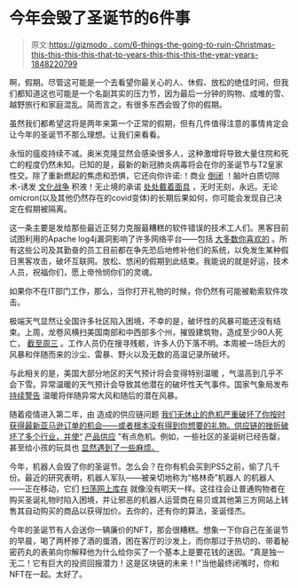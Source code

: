 # 今年会毁了圣诞节的6件事

> 原文:[https://gizmodo . com/6-things-the-going-to-ruin-Christmas-this-this-this-this-that-to-years-this-this-this-the-year-years-1848220799](https://gizmodo.com/6-things-that-are-going-to-ruin-christmas-this-year-1848220799)

啊，假期。尽管这可能是一个去看望你最关心的人、休假、放松的绝佳时间，但我们都知道这也可能是一个名副其实的压力节，因为最后一分钟的购物、成堆的雪、越野旅行和家庭混乱。简而言之，有很多东西会毁了你的假期。

虽然我们都希望这将是两年来第一个正常的假期，但有几件值得注意的事情肯定会让今年的圣诞节不那么理想。让我们来看看。

永恒的瘟疫持续不减。奥米克隆显然会感染很多人，这种激增将导致大量住院和死亡的程度仍然未知。已知的是，最新的新冠肺炎病毒将会在你的圣诞节与T2皇家性交。除了重新燃起的焦虑和恐惧，它还向你许诺:！商业 [倒闭](https://www.theguardian.com/business/2021/dec/15/sales-slow-currys-concern-over-covid-omicron-variant-electrical-goods-uk-restrictions) ！脑叶白质切除术-诱发 [文化战争](https://www.vanityfair.com/news/2021/11/donald-trump-jr-vaccine-mandates) 积液！无止境的承诺 [处处戴着面具](https://www.forbes.com/sites/masonbissada/2021/12/14/return-of-the-mask-heres-where-omicron-is-forcing-new-ppe-mandates/) ，无时无刻，永远。无论omicron(以及其他仍然存在的covid变体)的长期后果如何，你可能会发现自己决定在假期被隔离。

这一条主要是发给那些最近正努力克服最糟糕的软件错误的技术工人们。黑客目前试图利用的Apache log4j漏洞影响了许多网络平台——包括 [大多数你喜欢的](https://gizmodo.com/minecraft-players-need-to-update-immediately-as-nasty-z-1848195731) 。所有这些公司及其勤奋的员工目前都在争先恐后地修补他们的系统，以免发生某种假日黑客攻击，破坏互联网。放松、悠闲的假期到此结束。我能说的就是好运，技术人员，祝福你们，愿上帝怜悯你们的灵魂。

如果你不在IT部门工作，那么，当你打开礼物的时候，你仍然有可能被勒索软件攻击。

极端天气显然让全国许多社区陷入困境，不幸的是，破坏性的风暴可能还没有结束。上周，龙卷风横扫美国南部和中西部多个州，摧毁建筑物，造成至少90人死亡， [截至周三](https://www.nytimes.com/live/2021/12/12/us/tornadoes-kentucky-illinois) 。工作人员仍在搜寻残骸，许多人仍下落不明。本周被一场巨大的风暴和伴随而来的沙尘、雷暴、野火以及无数的高温记录所破坏。

与此相关的是，美国大部分地区的天气预计将会变得特别温暖 ，气温高到几乎不会下雪。异常温暖的天气预计会导致其他潜在的破坏性天气事件。国家气象局发布 [持续警告](https://www.washingtonpost.com/weather/2021/12/14/wind-storm-record-warmth-plains/) 温暖将伴随异常大风和随后的潜在风暴。

随着疫情进入第二年，由 造成的供应链问题 [我们无休止的危机严重破坏了你按时获得最新亚马逊订单的机会——或者根本没有得到你想要的礼物。供应链的挫折破坏了多个行业，并使“](https://www.cnbc.com/2021/10/18/supply-chain-chaos-is-hitting-global-growth-and-could-get-worse.html) [产品供应](https://news.sky.com/story/currys-reveals-pre-christmas-sales-slowdown-as-supply-strains-and-omicron-uncertainty-take-toll-12496153) ”有点危机。例如，一些社区的圣诞树已经告罄，甚至给小孩的玩具也 [显然遇到了一些麻烦。](https://www.foxnews.com/us/christmas-toy-drives-battle-supply-chain-issues-to-meet-holiday-need)

今年，机器人会毁了你的圣诞节。怎么会？在你有机会买到PS5之前，偷了几千份。最近的研究表明，机器人军队——被亲切地称为“格林奇”机器人 的机器人——正在移动，它们 [扫荡网上库存](https://www.cbsnews.com/news/automated-bots-holiday-season-shopping/) 就像没有明天一样。这往往会让普通购物者在购买圣诞礼物时陷入困境，并让邪恶的机器人运营商在易贝或其他第三方网站上转售其自动购买的商品以获得加价。去你的，还有你的算法，圣诞怪杰。

今年的圣诞节有人会送你一辆廉价的NFT，那会很糟糕。想象一下你自己在圣诞节的早晨，喝了两杯掺了酒的蛋酒，困在客厅的沙发上，而你那过于热切的、带着秘密药丸的表弟向你解释他为什么给你买了一个基本上是要花钱的迷因。“真是独一无二！它有巨大的投资回报潜力！这是区块链的未来！!"当他最终闭嘴时，你和NFT在一起。太好了。